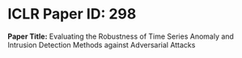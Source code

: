 # ICLR Paper ID: 298
**Paper Title:** Evaluating the Robustness of Time Series Anomaly and Intrusion Detection Methods against Adversarial Attacks 
